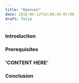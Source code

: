 ```yaml
---
title: "Openvpn"
date: 2018-05-12T19:09:30-07:00
draft: false
---
```


### Introduction

### Prerequisites

### 'CONTENT HERE' 


### Conclusion


